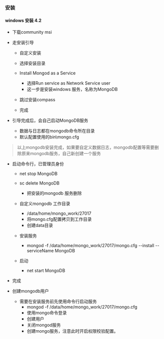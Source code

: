 ### 安装

#### windows 安装 4.2
 * 下载community msi
 * 走安装引导
   + 自定义安装
   + 选择安装目录
   + Install Mongod as a Service
     - 选择Run service as Network Service user
     - 这一步是安装windows 服务，名称为MongoDB
     
   + 跳过安装compass
   + 完成
   
 * 引导完成后，会自己启动MongoDB服务
   + 数据与日志都在mongodb命令所在目录
   + 默认配置使用的bin\mongo.cfg
   
 > 以上mongodb安装完成，如果要自定义数据日志，mongodb配置等需要删除原来mongodb服务，自己新创建一个服务
   
 * 启动命令行，已管理员身份
   + net stop MongoDB
   + sc delete MongoDB
      - 把安装的mongodb 服务删除
 
   + 自定义mongodb 工作目录 
     - /data/home/mongo_work/27017
     - 将mongo.cfg配置拷贝到工作目录
     - 创建data目录
     
   + 安装服务
     - mongod -f /data/home/mongo_work/27017/mongo.cfg --install --serviceName MongoDB
     
   + 启动
     - net start MongoDB
     
 * 完成
 
 * 创建mongodb用户
   + 需要在安装服务前先使用命令行启动服务
     - mongod -f /data/home/mongo_work/27017/mongo.cfg
     - 使用mongo命令登录
     - 创建用户
     - 关闭mongod服务
     - 创建mongo服务，注意此时开启权限校验配置。
  
   